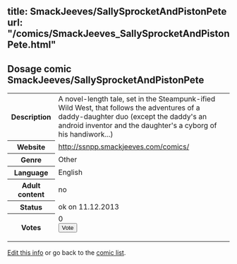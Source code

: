 title: SmackJeeves/SallySprocketAndPistonPete
url: "/comics/SmackJeeves_SallySprocketAndPistonPete.html"
---
Dosage comic SmackJeeves/SallySprocketAndPistonPete
-----------------------------------------

<p id="msg"></p>
<script type="text/javascript">
if (window.location.search === '?edit_info_mail=sent_ok') {
  var elem = document.getElementById("msg");
  elem.innerHTML = 'Edited information sucessfully sent for review, which is usually done daily. Thanks!';
  elem.className = 'ok';
}
</script>
<table class="comicinfo">
<tr>
<th>Description</th><td>A novel-length tale, set in the Steampunk-ified Wild West, that follows the adventures of a daddy-daughter duo (except the daddy's an android inventor and the daughter's a cyborg of his handiwork...)</td>
</tr>
<tr>
<th>Website</th><td><a href="http://ssnpp.smackjeeves.com/comics/">http://ssnpp.smackjeeves.com/comics/</a></td>
</tr>
<tr>
<th>Genre</th><td>Other</td>
</tr>
<tr>
<th>Language</th><td>English</td>
</tr>
<tr>
<th>Adult content</th><td>no</td>
</tr>
<tr>
<th>Status</th><td>ok on 11.12.2013</td>
</tr>
<tr>
<th>Votes</th><td>0
<form action="http://gaecounter.appspot.com/count/" method="POST">
<input name="name" type="hidden" value="SmackJeeves_SallySprocketAndPistonPete"/>
<input name="uid" type="hidden" id="voteuid" value=""/>
<input type="submit" value="Vote"/>
</form>
</td>
</tr>
</table>
<script type="text/javascript">
var ua = navigator.userAgent;
document.getElementById("voteuid").value = ua.replace(/[^a-zA-Z0-9\._:]/g , "_");;
</script>

[Edit this info](SmackJeeves_SallySprocketAndPistonPete_edit.html) or go back to the [comic list](../comic-index.html).
